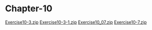 # Chapter-10

[Exercise10-3.zip](https://github.com/Dyl-bit/Chapter-10/files/10924442/Exercise10-3.zip)
[Exercise10-3-1.zip](https://github.com/Dyl-bit/Chapter-10/files/10924445/Exercise10-3-1.zip)
[Exercise10_07.zip](https://github.com/Dyl-bit/Chapter-10/files/10924446/Exercise10_07.zip)
[Exercise10-7.zip](https://github.com/Dyl-bit/Chapter-10/files/10924448/Exercise10-7.zip)
